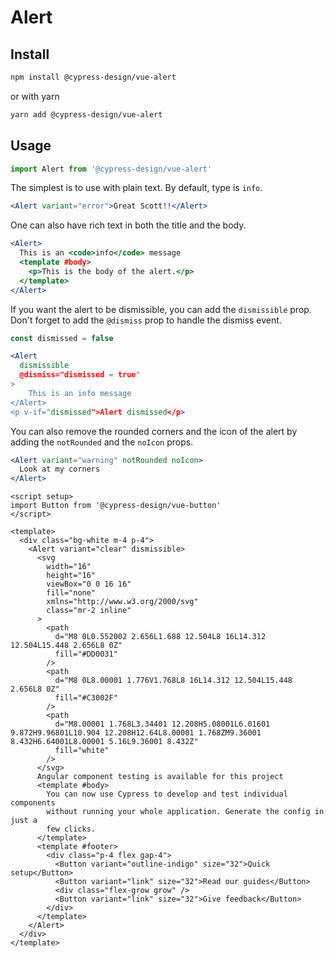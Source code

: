 # Alert

## Install

```bash
npm install @cypress-design/vue-alert
```

or with yarn

```bash
yarn add @cypress-design/vue-alert
```

## Usage

```ts
import Alert from '@cypress-design/vue-alert'
```

The simplest is to use with plain text. By default, type is `info`.

```jsx live
<Alert variant="error">Great Scott!!</Alert>
```

One can also have rich text in both the title and the body.

```jsx live
<Alert>
  This is an <code>info</code> message
  <template #body>
    <p>This is the body of the alert.</p>
  </template>
</Alert>
```

If you want the alert to be dismissible, you can add the `dismissible` prop. Don't forget to add the `@dismiss` prop to handle the dismiss event.

```jsx live
const dismissed = false

<Alert
  dismissible
  @dismiss="dismissed = true"
>
	This is an info message
</Alert>
<p v-if="dismissed">Alert dismissed</p>
```

You can also remove the rounded corners and the icon of the alert by adding the `notRounded` and the `noIcon` props.

```jsx live
<Alert variant="warning" notRounded noIcon>
  Look at my corners
</Alert>
```

```vue live
<script setup>
import Button from '@cypress-design/vue-button'
</script>

<template>
  <div class="bg-white m-4 p-4">
    <Alert variant="clear" dismissible>
      <svg
        width="16"
        height="16"
        viewBox="0 0 16 16"
        fill="none"
        xmlns="http://www.w3.org/2000/svg"
        class="mr-2 inline"
      >
        <path
          d="M8 0L0.552002 2.656L1.688 12.504L8 16L14.312 12.504L15.448 2.656L8 0Z"
          fill="#DD0031"
        />
        <path
          d="M8 0L8.00001 1.776V1.768L8 16L14.312 12.504L15.448 2.656L8 0Z"
          fill="#C3002F"
        />
        <path
          d="M8.00001 1.768L3.34401 12.208H5.08001L6.01601 9.872H9.96801L10.904 12.208H12.64L8.00001 1.768ZM9.36001 8.432H6.64001L8.00001 5.16L9.36001 8.432Z"
          fill="white"
        />
      </svg>
      Angular component testing is available for this project
      <template #body>
        You can now use Cypress to develop and test individual components
        without running your whole application. Generate the config in just a
        few clicks.
      </template>
      <template #footer>
        <div class="p-4 flex gap-4">
          <Button variant="outline-indigo" size="32">Quick setup</Button>
          <Button variant="link" size="32">Read our guides</Button>
          <div class="flex-grow grow" />
          <Button variant="link" size="32">Give feedback</Button>
        </div>
      </template>
    </Alert>
  </div>
</template>
```
